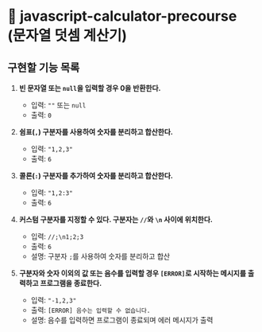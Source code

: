 # 📍 javascript-calculator-precourse (문자열 덧셈 계산기)

## 구현할 기능 목록

1. **빈 문자열 또는 `null`을 입력할 경우 0을 반환한다.**

   - 입력: `""` 또는 `null`
   - 출력: `0`

2. **쉼표(`,`) 구분자를 사용하여 숫자를 분리하고 합산한다.**

   - 입력: `"1,2,3"`
   - 출력: `6`

3. **콜론(`:`) 구분자를 추가하여 숫자를 분리하고 합산한다.**

   - 입력: `"1,2:3"`
   - 출력: `6`

4. **커스텀 구분자를 지정할 수 있다. 구분자는 `//`와 `\n` 사이에 위치한다.**

   - 입력: `//;\n1;2;3`
   - 출력: `6`
   - 설명: 구분자 `;`를 사용하여 숫자를 분리하고 합산

5. **구분자와 숫자 이외의 값 또는 음수를 입력할 경우 `[ERROR]`로 시작하는 메시지를 출력하고 프로그램을 종료한다.**
   - 입력: `"-1,2,3"`
   - 출력: `[ERROR] 음수는 입력할 수 없습니다.`
   - 설명: 음수를 입력하면 프로그램이 종료되며 에러 메시지가 출력
